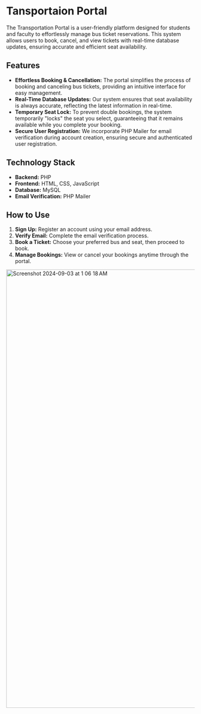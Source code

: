# Tansportaion Portal

The Transportation Portal is a user-friendly platform designed for students and faculty to effortlessly manage bus ticket reservations. This system allows users to book, cancel, and view tickets with real-time database updates, ensuring accurate and efficient seat availability.

## Features

- **Effortless Booking & Cancellation:** The portal simplifies the process of booking and canceling bus tickets, providing an intuitive interface for easy management.
- **Real-Time Database Updates:** Our system ensures that seat availability is always accurate, reflecting the latest information in real-time.
- **Temporary Seat Lock:** To prevent double bookings, the system temporarily "locks" the seat you select, guaranteeing that it remains available while you complete your booking.
- **Secure User Registration:** We incorporate PHP Mailer for email verification during account creation, ensuring secure and authenticated user registration.

## Technology Stack

- **Backend:** PHP
- **Frontend:** HTML, CSS, JavaScript
- **Database:** MySQL
- **Email Verification:** PHP Mailer

## How to Use

1. **Sign Up:** Register an account using your email address.
2. **Verify Email:** Complete the email verification process.
3. **Book a Ticket:** Choose your preferred bus and seat, then proceed to book.
4. **Manage Bookings:** View or cancel your bookings anytime through the portal.

<img width="1170" alt="Screenshot 2024-09-03 at 1 06 18 AM" src="https://github.com/user-attachments/assets/0d083c01-f696-450f-9904-33f27a6ab9fe">


